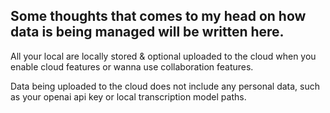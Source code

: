## Some thoughts that comes to my head on how data is being managed will be written here.

All your local are locally stored & optional uploaded to the cloud when you enable cloud features or wanna use collaboration features.

Data being uploaded to the cloud does not include any personal data, such as your openai api key or local transcription model paths.